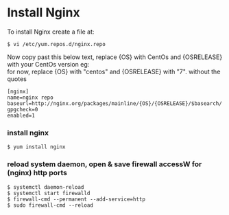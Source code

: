 Install Nginx
========================
To install Nginx create a file at: 
```
$ vi /etc/yum.repos.d/nginx.repo
```
Now copy past this below text, replace {OS} with CentOs and {OSRELEASE} with your CentOs version eg:  
for now, replace {OS} with "centos" and {OSRELEASE} with "7". without the quotes 
```
[nginx]
name=nginx repo
baseurl=http://nginx.org/packages/mainline/{OS}/{OSRELEASE}/$basearch/
gpgcheck=0
enabled=1
```
### install nginx
```
$ yum install nginx 
```


### reload system daemon, open & save firewall accessW for (nginx) http ports
```
$ systemctl daemon-reload 
$ systemctl start firewalld
$ firewall-cmd --permanent --add-service=http
$ sudo firewall-cmd --reload
```
